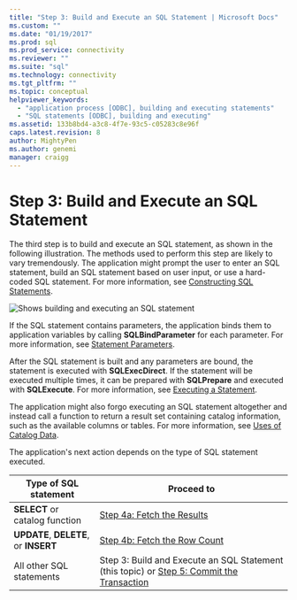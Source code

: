 ```yaml
---
title: "Step 3: Build and Execute an SQL Statement | Microsoft Docs"
ms.custom: ""
ms.date: "01/19/2017"
ms.prod: sql
ms.prod_service: connectivity
ms.reviewer: ""
ms.suite: "sql"
ms.technology: connectivity
ms.tgt_pltfrm: ""
ms.topic: conceptual
helpviewer_keywords: 
  - "application process [ODBC], building and executing statements"
  - "SQL statements [ODBC], building and executing"
ms.assetid: 133b8bd4-a3c8-4f7e-93c5-c05283c8e96f
caps.latest.revision: 8
author: MightyPen
ms.author: genemi
manager: craigg
---
```

# Step 3: Build and Execute an SQL Statement
The third step is to build and execute an SQL statement, as shown in the following illustration. The methods used to perform this step are likely to vary tremendously. The application might prompt the user to enter an SQL statement, build an SQL statement based on user input, or use a hard-coded SQL statement. For more information, see [Constructing SQL Statements](../../../odbc/reference/develop-app/constructing-sql-statements.md).  
  
 ![Shows building and executing an SQL statement](../../../odbc/reference/develop-app/media/pr13.gif "pr13")  
  
 If the SQL statement contains parameters, the application binds them to application variables by calling **SQLBindParameter** for each parameter. For more information, see [Statement Parameters](../../../odbc/reference/develop-app/statement-parameters.md).  
  
 After the SQL statement is built and any parameters are bound, the statement is executed with **SQLExecDirect**. If the statement will be executed multiple times, it can be prepared with **SQLPrepare** and executed with **SQLExecute**. For more information, see [Executing a Statement](../../../odbc/reference/develop-app/executing-a-statement.md).  
  
 The application might also forgo executing an SQL statement altogether and instead call a function to return a result set containing catalog information, such as the available columns or tables. For more information, see [Uses of Catalog Data](../../../odbc/reference/develop-app/uses-of-catalog-data.md).  
  
 The application's next action depends on the type of SQL statement executed.  
  
|Type of SQL statement|Proceed to|  
|---------------------------|----------------|  
|**SELECT** or catalog function|[Step 4a: Fetch the Results](../../../odbc/reference/develop-app/step-4a-fetch-the-results.md)|  
|**UPDATE**, **DELETE**, or **INSERT**|[Step 4b: Fetch the Row Count](../../../odbc/reference/develop-app/step-4b-fetch-the-row-count.md)|  
|All other SQL statements|Step 3: Build and Execute an SQL Statement (this topic) or [Step 5: Commit the Transaction](../../../odbc/reference/develop-app/step-5-commit-the-transaction.md)|

